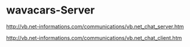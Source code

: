 # wavacars-Server
http://vb.net-informations.com/communications/vb.net_chat_server.htm



http://vb.net-informations.com/communications/vb.net_chat_client.htm
